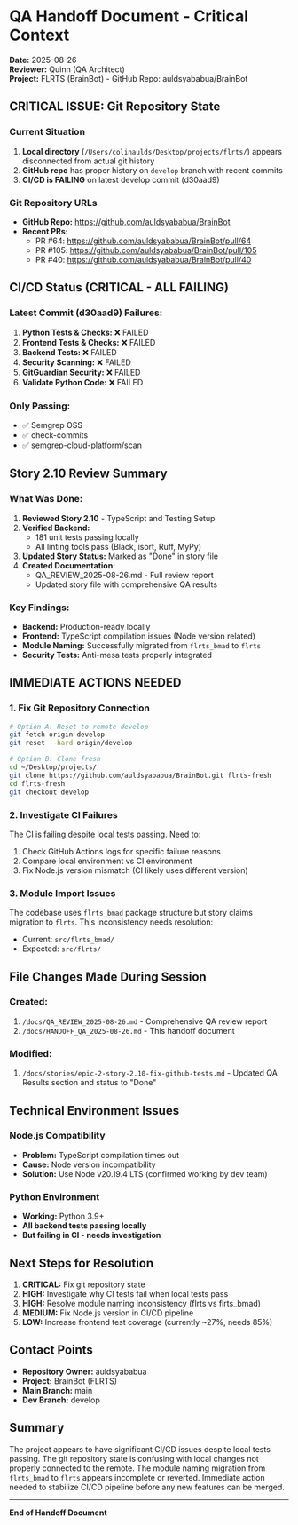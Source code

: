 # QA Handoff Document - Critical Context
**Date:** 2025-08-26  
**Reviewer:** Quinn (QA Architect)  
**Project:** FLRTS (BrainBot) - GitHub Repo: auldsyababua/BrainBot

## CRITICAL ISSUE: Git Repository State

### Current Situation
1. **Local directory** (`/Users/colinaulds/Desktop/projects/flrts/`) appears disconnected from actual git history
2. **GitHub repo** has proper history on `develop` branch with recent commits
3. **CI/CD is FAILING** on latest develop commit (d30aad9)

### Git Repository URLs
- **GitHub Repo:** https://github.com/auldsyababua/BrainBot
- **Recent PRs:** 
  - PR #64: https://github.com/auldsyababua/BrainBot/pull/64
  - PR #105: https://github.com/auldsyababua/BrainBot/pull/105
  - PR #40: https://github.com/auldsyababua/BrainBot/pull/40

## CI/CD Status (CRITICAL - ALL FAILING)

### Latest Commit (d30aad9) Failures:
1. **Python Tests & Checks:** ❌ FAILED
2. **Frontend Tests & Checks:** ❌ FAILED  
3. **Backend Tests:** ❌ FAILED
4. **Security Scanning:** ❌ FAILED
5. **GitGuardian Security:** ❌ FAILED
6. **Validate Python Code:** ❌ FAILED

### Only Passing:
- ✅ Semgrep OSS
- ✅ check-commits
- ✅ semgrep-cloud-platform/scan

## Story 2.10 Review Summary

### What Was Done:
1. **Reviewed Story 2.10** - TypeScript and Testing Setup
2. **Verified Backend:** 
   - 181 unit tests passing locally
   - All linting tools pass (Black, isort, Ruff, MyPy)
3. **Updated Story Status:** Marked as "Done" in story file
4. **Created Documentation:**
   - QA_REVIEW_2025-08-26.md - Full review report
   - Updated story file with comprehensive QA results

### Key Findings:
- **Backend:** Production-ready locally
- **Frontend:** TypeScript compilation issues (Node version related)
- **Module Naming:** Successfully migrated from `flrts_bmad` to `flrts`
- **Security Tests:** Anti-mesa tests properly integrated

## IMMEDIATE ACTIONS NEEDED

### 1. Fix Git Repository Connection
```bash
# Option A: Reset to remote develop
git fetch origin develop
git reset --hard origin/develop

# Option B: Clone fresh
cd ~/Desktop/projects/
git clone https://github.com/auldsyababua/BrainBot.git flrts-fresh
cd flrts-fresh
git checkout develop
```

### 2. Investigate CI Failures
The CI is failing despite local tests passing. Need to:
1. Check GitHub Actions logs for specific failure reasons
2. Compare local environment vs CI environment
3. Fix Node.js version mismatch (CI likely uses different version)

### 3. Module Import Issues
The codebase uses `flrts_bmad` package structure but story claims migration to `flrts`. This inconsistency needs resolution:
- Current: `src/flrts_bmad/`
- Expected: `src/flrts/`

## File Changes Made During Session

### Created:
1. `/docs/QA_REVIEW_2025-08-26.md` - Comprehensive QA review report
2. `/docs/HANDOFF_QA_2025-08-26.md` - This handoff document

### Modified:
1. `/docs/stories/epic-2-story-2.10-fix-github-tests.md` - Updated QA Results section and status to "Done"

## Technical Environment Issues

### Node.js Compatibility
- **Problem:** TypeScript compilation times out
- **Cause:** Node version incompatibility
- **Solution:** Use Node v20.19.4 LTS (confirmed working by dev team)

### Python Environment
- **Working:** Python 3.9+
- **All backend tests passing locally**
- **But failing in CI - needs investigation**

## Next Steps for Resolution

1. **CRITICAL:** Fix git repository state
2. **HIGH:** Investigate why CI tests fail when local tests pass
3. **HIGH:** Resolve module naming inconsistency (flrts vs flrts_bmad)
4. **MEDIUM:** Fix Node.js version in CI/CD pipeline
5. **LOW:** Increase frontend test coverage (currently ~27%, needs 85%)

## Contact Points
- **Repository Owner:** auldsyababua
- **Project:** BrainBot (FLRTS)
- **Main Branch:** main
- **Dev Branch:** develop

## Summary
The project appears to have significant CI/CD issues despite local tests passing. The git repository state is confusing with local changes not properly connected to the remote. The module naming migration from `flrts_bmad` to `flrts` appears incomplete or reverted. Immediate action needed to stabilize CI/CD pipeline before any new features can be merged.

---
**End of Handoff Document**